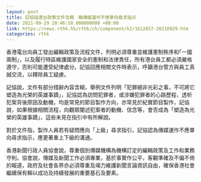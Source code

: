 ```yaml
---
layout: post
title: 記協指港台政策文件含糊　稱傳媒運作不應單向尋求指示
date: 2021-09-29 20:46:58.000000000 +08:00
link: https://news.rthk.hk/rthk/ch/component/k2/1612857-20210929.htm
categories: rthk
---
```


香港電台向員工發出編輯政策及流程文件，列明必須尊重並維護憲制秩序和｢一國兩制｣，以及履行特區維護國家安全的憲制和法律責任，所有港台員工都必須嚴格遵守，否則可能遭受紀律處分。記協回應相關文件時表示，呼籲港台管方與員工真誠交流，以釋除員工疑慮。

記協說，文件有部分措辭內容含糊，舉例文件列明「犯罪絕非光彩之事，不可將它塑造為光榮的英雄事蹟」，記協認為訪問犯罪者，或涉嫌犯罪者的心路歷程，透析犯案背後原因及動機，均是常見的節目製作方向，亦常見於紀實節目製作，記協說，如果根據相關流程，向觀眾闡述犯案者的動機、信念等，會否成為「塑造為光榮的英雄事蹟」，這些未見在指引中有所解說。

對於文件指，製作人員若有疑問應向「上級」尋求指引，記協認為傳媒運作不應單向尋求指示，應更著重上下級的溝通。

香港新聞行政人員協會說，尊重個別傳媒機構為機構訂定的編輯政策及工作和業務守則。協會說，傳媒及新聞工作必須專業，基於事實作公平，客觀準確及不偏不倚的報道，政府及社會各界亦必須尊重及竭力維護新聞言論資訊自由，確保香港社會繼續保有賴以成功及持續發展的重要基石及要素。
